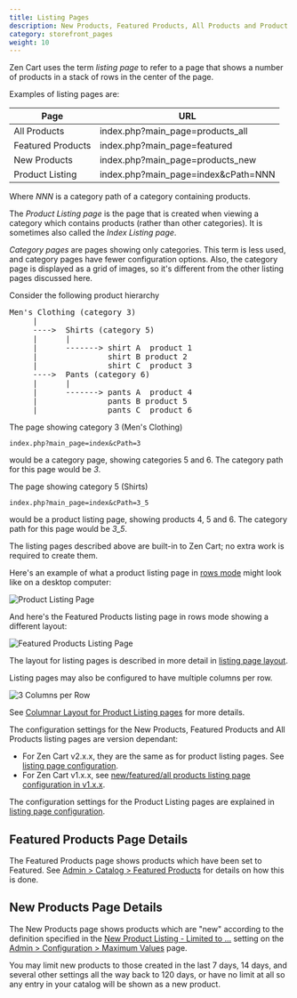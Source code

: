 ```yaml
---
title: Listing Pages 
description: New Products, Featured Products, All Products and Product listing pages 
category: storefront_pages
weight: 10
---
```


Zen Cart uses the term _listing page_ to refer to a page that shows a number of products in a stack of rows in the center of the page. 

Examples of listing pages are: 

Page | URL 
-----|-----
All Products | index.php?main_page=products_all
Featured Products| index.php?main_page=featured
New Products | index.php?main_page=products_new 
Product Listing | index.php?main_page=index&cPath=NNN

Where _NNN_ is a category path of a category containing products. 

The _Product Listing page_ is the page that is created when viewing a category which contains products (rather than other categories).  It is sometimes also called the _Index Listing page_. 

_Category pages_ are pages showing only categories.  This term is less used, and category pages have fewer configuration options.  Also, the category page is displayed as a grid of images, so it's different from the other listing pages discussed here. 

Consider the following product hierarchy 

<pre>
Men's Clothing (category 3)
     |
     ---->  Shirts (category 5)
     |      |
     |      -------> shirt A  product 1
     |               shirt B product 2
     |               shirt C  product 3
     ---->  Pants (category 6)
     |      |
     |      -------> pants A  product 4
     |               pants B product 5
     |               pants C  product 6 
</pre>

The page showing category 3 (Men's Clothing) 

```
index.php?main_page=index&cPath=3
```

would be a category page, showing categories 5 and 6.  The category path for this page would be _3_. 

The page showing category 5 (Shirts) 

```
index.php?main_page=index&cPath=3_5
```
would be a product listing page, showing products 4, 5 and 6.  The category path for this page would be _3_5_. 

The listing pages described above are built-in to Zen Cart; no extra work is required to create them.

Here's an example of what a product listing page in [rows mode](/user/template/listing_columns/) might look like on a desktop computer: 

![Product Listing Page](/images/product_listing.png) 

And here's the Featured Products listing page in rows mode showing a different layout: 

![Featured Products Listing Page](/images/product_listing_featured.png) 

The layout for listing pages is described in more detail in [listing page layout](/user/template/listing_page_layout/). 

Listing pages may also be configured to have multiple columns per row. 

![3 Columns per Row](/images/listing_col_3.png)

See [Columnar Layout for Product Listing pages](/user/template/listing_columns/) for more details. 

The configuration settings for the New Products, Featured Products and All Products listing pages are version dependant: 
- For Zen Cart v2.x.x, they are the same as for product listing pages.  See [listing page configuration](/user/template/product_listing_page_configuration/).
- For Zen Cart v1.x.x, see [new/featured/all products listing page configuration in v1.x.x](/user/template/new_featured_all_listing_page_configuration_v1/). 

The configuration settings for the Product Listing pages are explained in [listing page configuration](/user/template/product_listing_page_configuration/).

## Featured Products Page Details 
The Featured Products page shows products which have been set to Featured.  See [Admin > Catalog > Featured Products](/user/admin_pages/catalog/featured/) for details on how this is done. 

## New Products Page Details 
The New Products page shows products which are "new" according to the definition specified in the [New Product Listing - Limited to ...](/user/admin_pages/configuration/configuration_maximumvalues/#new_product_listing__limited_to_) setting on the [Admin > Configuration > Maximum Values](/user/admin_pages/configuration/configuration_maximumvalues/) page.

You may limit new products to those created in the last 7 days, 14 days, and several other settings all the way back to 120 days, or have no limit at all so any entry in your catalog will be shown as a new product. 


